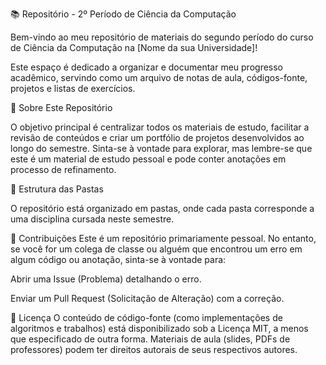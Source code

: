 📚 Repositório - 2º Período de Ciência da Computação

Bem-vindo ao meu repositório de materiais do segundo período do curso de Ciência da Computação na [Nome da sua Universidade]!

Este espaço é dedicado a organizar e documentar meu progresso acadêmico, servindo como um arquivo de notas de aula, códigos-fonte, projetos e listas de exercícios.


🎯 Sobre Este Repositório

O objetivo principal é centralizar todos os materiais de estudo, facilitar a revisão de conteúdos e criar um portfólio de projetos desenvolvidos ao longo do semestre. Sinta-se à vontade para explorar, mas lembre-se que este é um material de estudo pessoal e pode conter anotações em processo de refinamento.


📂 Estrutura das Pastas

O repositório está organizado em pastas, onde cada pasta corresponde a uma disciplina cursada neste semestre.


🤝 Contribuições
Este é um repositório primariamente pessoal. No entanto, se você for um colega de classe ou alguém que encontrou um erro em algum código ou anotação, sinta-se à vontade para:

Abrir uma Issue (Problema) detalhando o erro.

Enviar um Pull Request (Solicitação de Alteração) com a correção.


📜 Licença
O conteúdo de código-fonte (como implementações de algoritmos e trabalhos) está disponibilizado sob a Licença MIT, a menos que especificado de outra forma. Materiais de aula (slides, PDFs de professores) podem ter direitos autorais de seus respectivos autores.
